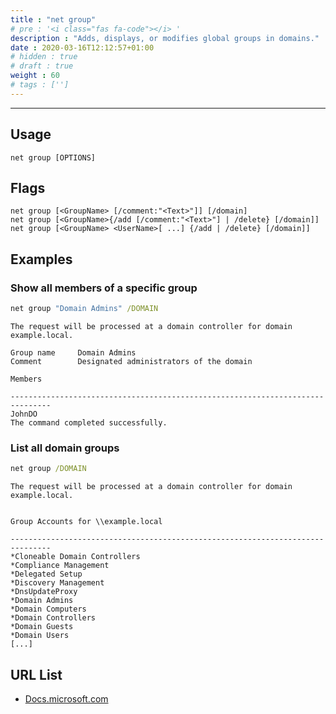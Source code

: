 ```yaml
---
title : "net group"
# pre : '<i class="fas fa-code"></i> '
description : "Adds, displays, or modifies global groups in domains."
date : 2020-03-16T12:12:57+01:00
# hidden : true
# draft : true
weight : 60
# tags : ['']
---
```


---

## Usage

```plain
net group [OPTIONS]
```

## Flags

```plain
net group [<GroupName> [/comment:"<Text>"]] [/domain]
net group [<GroupName>{/add [/comment:"<Text>"] | /delete} [/domain]]
net group [<GroupName> <UserName>[ ...] {/add | /delete} [/domain]]
```

## Examples

### Show all members of a specific group

```cmd
net group "Domain Admins" /DOMAIN
```

```plain
The request will be processed at a domain controller for domain example.local.

Group name     Domain Admins
Comment        Designated administrators of the domain

Members

-------------------------------------------------------------------------------
JohnDO
The command completed successfully.
```

### List all domain groups

```cmd
net group /DOMAIN
```

```plain
The request will be processed at a domain controller for domain example.local.


Group Accounts for \\example.local

-------------------------------------------------------------------------------
*Cloneable Domain Controllers
*Compliance Management
*Delegated Setup
*Discovery Management
*DnsUpdateProxy
*Domain Admins
*Domain Computers
*Domain Controllers
*Domain Guests
*Domain Users
[...]
```

## URL List

- [Docs.microsoft.com](https://docs.microsoft.com/en-us/previous-versions/windows/it-pro/windows-server-2012-r2-and-2012/cc754051(v=ws.11))
